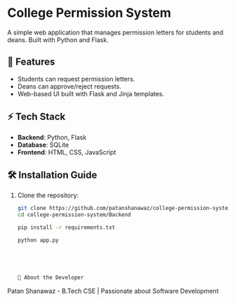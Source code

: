 # College Permission System

A simple web application that manages permission letters for students and deans. Built with Python and Flask.

## 🚀 Features
- Students can request permission letters.
- Deans can approve/reject requests.
- Web-based UI built with Flask and Jinja templates.

## ⚡ Tech Stack
- **Backend**: Python, Flask  
- **Database**: SQLite  
- **Frontend**: HTML, CSS, JavaScript  

## 🛠 Installation Guide
1. Clone the repository:
   ```sh
   git clone https://github.com/patanshanawaz/college-permission-system.git
   cd college-permission-system/Backend

   pip install -r requirements.txt

   python app.py





   📌 About the Developer

Patan Shanawaz - B.Tech CSE  | Passionate about Software Development
